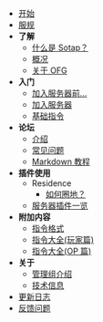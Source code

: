 - [开始](README.md)
- [服规](rules.md)
- **了解**
    - [什么是 Sotap？](introduction.md)
    - [概况](overview.md)
    - [关于 OFG](about-ofg.md)
- **入门**
    - [加入服务器前...](getting-started/preparation.md)
    - [加入服务器](getting-started/entering-server.md)
    - [基础指令](getting-started/basic-commands.md)
- **论坛**
    - [介绍](forum/introduction.md)
    - [常见问题](forum/faq.md)
    - [Markdown 教程](forum/markdown-tutorial.md)
- **插件使用**
    - Residence
        - [如何圈地？](plugins/residence/how-to-create-a-residence.md)
    - [服务器插件一览](plugins/all.md)
- **附加内容**
    - [指令格式](others/command-format.md)
    - [指令大全(玩家篇)](others/commands-for-players.md)
    - [指令大全(OP 篇)](others/commands-for-operators.md)
- **关于**
    - [管理组介绍](about/management.md)
    - [技术信息](about/technical-information.md)
- [更新日志](changelog.md)
- [反馈问题](https://g.sotap.org/t/development)
    

